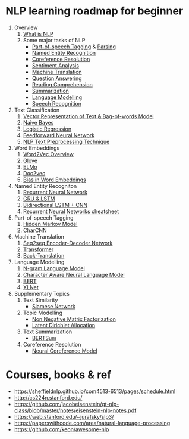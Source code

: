 # NLP learning roadmap for beginner
1. Overview
    1. [What is NLP](https://en.wikipedia.org/wiki/Natural_language_processing)
    2. Some major tasks of NLP
        * [Part-of-speech Tagging](https://en.wikipedia.org/wiki/Part-of-speech_tagging) & [Parsing](https://en.wikipedia.org/wiki/Parsing)
        * [Named Entity Recognition](https://en.wikipedia.org/wiki/Named-entity_recognition)
        * [Coreference Resolution](https://en.wikipedia.org/wiki/Coreference)
        * [Sentiment Analysis](https://en.wikipedia.org/wiki/Sentiment_analysis)
        * [Machine Translation](https://en.wikipedia.org/wiki/Machine_translation)
        * [Question Answering](https://en.wikipedia.org/wiki/Question_answering)
        * [Reading Comprehension](https://en.wikipedia.org/wiki/Reading_comprehension)
        * [Summarization](https://en.wikipedia.org/wiki/Automatic_summarization)
        * [Language Modelling](https://en.wikipedia.org/wiki/Language_model)
        * [Speech Recognition](https://en.wikipedia.org/wiki/Speech_recognition)
2. Text Classification
    1. [Vector Representation of Text & Bag-of-words Model](https://sheffieldnlp.github.io/com4513-6513/assets/slides/lec1_intro_vector.pdf)
    2. [Naive Bayes](https://medium.com/analytics-vidhya/naive-bayes-classifier-for-text-classification-556fabaf252b)
    3. [Logistic Regression](https://medium.com/analytics-vidhya/applying-text-classification-using-logistic-regression-a-comparison-between-bow-and-tf-idf-1f1ed1b83640)
    4. [Feedforward Neural Network](https://sheffieldnlp.github.io/com4513-6513/assets/slides/lec6_fnn.pdf)
    5. [NLP Text Preprocessing Technique](https://towardsdatascience.com/nlp-text-preprocessing-a-practical-guide-and-template-d80874676e79)
3. Word Embeddings
    1. [Word2Vec Overview](https://towardsdatascience.com/introduction-to-word-embedding-and-word2vec-652d0c2060fa)
    2. [Glove](https://nlp.stanford.edu/projects/glove/)
    3. [ELMo](https://allennlp.org/elmo)
    4. [Doc2vec](https://medium.com/wisio/a-gentle-introduction-to-doc2vec-db3e8c0cce5e)
    5. [Bias in Word Embeddings](https://medium.com/@dhartidhami/bias-in-word-embeddings-4ce8e4261c7)
4. Named Entity Recogniton
    1. [Recurrent Neural Network](https://towardsdatascience.com/illustrated-guide-to-recurrent-neural-networks-79e5eb8049c9)
    2. [GRU & LSTM](https://towardsdatascience.com/illustrated-guide-to-lstms-and-gru-s-a-step-by-step-explanation-44e9eb85bf21)
    3. [Bidirectional LSTM + CNN](https://www.mitpressjournals.org/doi/pdf/10.1162/tacl_a_00104)
    4. [Recurrent Neural Networks cheatsheet](https://stanford.edu/~shervine/teaching/cs-230/cheatsheet-recurrent-neural-networks#architecture)
5. Part-of-speech Tagging
    1. [Hidden Markov Model](https://medium.com/hackernoon/building-a-bigram-hidden-markov-model-for-part-of-speech-tagging-1b784a87ab2c)
    2. [CharCNN](https://www.aclweb.org/anthology/L18-1446.pdf)
6. Machine Translation
    1. [Seq2seq Encoder-Decoder Network](https://github.com/tensorflow/nmt)
    2. [Transformer](http://jalammar.github.io/illustrated-transformer/)
    3. [Back-Translation](https://arxiv.org/pdf/1808.09381.pdf)
7. Language Modelling
    1. [N-gram Language Model](https://web.stanford.edu/~jurafsky/slp3/3.pdf)
    2. [Character Aware Neural Language Model](https://hyunyoung2.github.io/2018/11/30/Character-Aware_Neural_Language_Models/)
    3. [BERT](http://jalammar.github.io/illustrated-bert/)
    4. [XLNet](https://mlexplained.com/2019/06/30/paper-dissected-xlnet-generalized-autoregressive-pretraining-for-language-understanding-explained/)
8. Supplementary Topics
    1. Text Similarity
        * [Siamese Network](https://www.researchgate.net/publication/304834009_Learning_Text_Similarity_with_Siamese_Recurrent_Networks)
    2. Topic Modelling
        * [Non Negative Matrix Factorization](https://blog.acolyer.org/2019/02/18/the-why-and-how-of-nonnegative-matrix-factorization/)
        * [Latent Dirichlet Allocation](https://medium.com/@jonathan_hui/machine-learning-latent-dirichlet-allocation-lda-1d9d148f13a4)
    3. Text Summarization
        * [BERTSum](https://arxiv.org/pdf/1908.08345.pdf)
    4. Coreference Resolution
        * [Neural Coreference Model](https://towardsdatascience.com/deep-into-end-to-end-neural-coreference-model-58c317cfdb83)

# Courses, books & ref
* https://sheffieldnlp.github.io/com4513-6513/pages/schedule.html
* http://cs224n.stanford.edu/
* https://github.com/jacobeisenstein/gt-nlp-class/blob/master/notes/eisenstein-nlp-notes.pdf
* https://web.stanford.edu/~jurafsky/slp3/
* https://paperswithcode.com/area/natural-language-processing
* https://github.com/keon/awesome-nlp